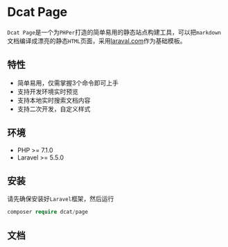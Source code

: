 Dcat Page
======

`Dcat Page`是一个为`PHPer`打造的简单易用的静态站点构建工具，可以把`markdown`文档编译成漂亮的静态`HTML`页面，采用[laraval.com](https://github.com/laravel/laravel.com)作为基础模板。


## 特性

+ 简单易用，仅需掌握3个命令即可上手
+ 支持开发环境实时预览
+ 支持本地实时搜索文档内容
+ 支持二次开发，自定义样式


## 环境
 - PHP >= 7.1.0
 - Laravel >= 5.5.0

## 安装

请先确保安装好`Laravel`框架，然后运行

```php
composer require dcat/page
```

## 文档







